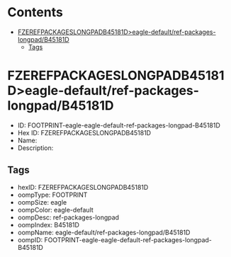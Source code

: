 



Contents
========

* [FZEREFPACKAGESLONGPADB45181D>eagle-default/ref-packages-longpad/B45181D](#fzerefpackageslongpadb45181deagle-defaultref-packages-longpadb45181d)
	* [Tags](#tags)

# FZEREFPACKAGESLONGPADB45181D>eagle-default/ref-packages-longpad/B45181D

- ID: FOOTPRINT-eagle-eagle-default-ref-packages-longpad-B45181D
- Hex ID: FZEREFPACKAGESLONGPADB45181D
- Name: 
- Description: 

## Tags

- hexID: FZEREFPACKAGESLONGPADB45181D
- oompType: FOOTPRINT
- oompSize: eagle
- oompColor: eagle-default
- oompDesc: ref-packages-longpad
- oompIndex: B45181D
- oompName: eagle-default/ref-packages-longpad/B45181D
- oompID: FOOTPRINT-eagle-eagle-default-ref-packages-longpad-B45181D

